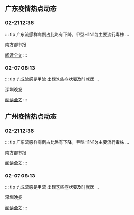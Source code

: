 
## 广东疫情热点动态

  
### 02-21 12:36
::: tip 广东流感样病例占比略有下降，甲型H1N1为主要流行毒株
...

南方都市报

[阅读全文](https://view.inews.qq.com/a/20250221A045AS00?uid=101705948131&chlid=_qqnews_custom_search_pictext)
:::

### 02-07 08:13
::: tip 九成流感是甲流 出现这些症状要及时就医
...

深圳晚报

[阅读全文](https://view.inews.qq.com/a/20250207A01ILB00?uid=101705948131&chlid=_qqnews_custom_search_pictext)
:::


## 广州疫情热点动态

  
### 02-21 12:36
::: tip 广东流感样病例占比略有下降，甲型H1N1为主要流行毒株
...

南方都市报

[阅读全文](https://view.inews.qq.com/a/20250221A045AS00?uid=101705948131&chlid=_qqnews_custom_search_pictext)
:::

### 02-07 08:13
::: tip 九成流感是甲流 出现这些症状要及时就医
...

深圳晚报

[阅读全文](https://view.inews.qq.com/a/20250207A01ILB00?uid=101705948131&chlid=_qqnews_custom_search_pictext)
:::

